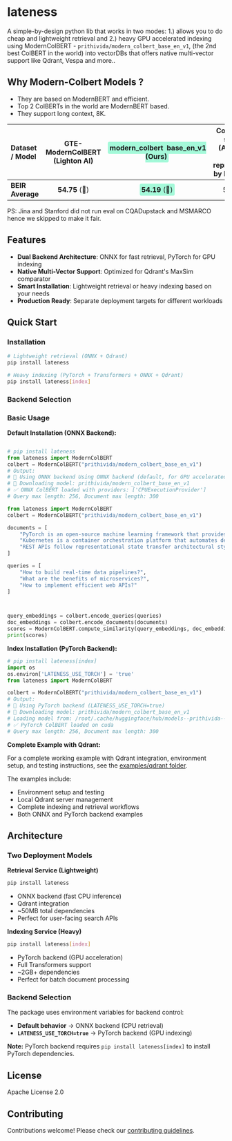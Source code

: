 # lateness

A simple-by-design python lib that works in two modes: 1.) allows you to do cheap and lightweight retrieval and 2.) heavy GPU accelerated indexing using ModernColBERT -  `prithivida/modern_colbert_base_en_v1`, (the 2nd best ColBERT in the world) into vectorDBs that offers native multi-vector support like Qdrant, Vespa and more..


## Why Modern-Colbert Models ?

- They are based on ModernBERT and efficient.
- Top 2 ColBERTs in the world are ModernBERT based.
- They support long context, 8K.


| Dataset / Model | GTE-ModernColBERT<br/>(Lighton AI) | <span style="background-color: #a4f9d9; padding: 4px; border-radius: 4px;">**modern_colbert_base_en_v1**<br/>(Ours)</span> | ColBERT-small<br/>(Answer AI, reproduced by Lighton) | jina-colbert-v2 | ColBERTv2.0<br/>Stanford |
|:-----------------|:-----------------:|:-----------------:|:------------------------:|:---------------:|:------------:|
| **BEIR Average**     | **54.75** (🥇)   | <span style="background-color:#a4f9d9; padding: 4px; border-radius: 4px;">**54.19** (🥈)</span>       | 53.14                    | 52.30 | 49.48 |

PS: Jina and Stanford did not run eval on CQADupstack and MSMARCO hence we skipped to make it fair.

## Features

- **Dual Backend Architecture**: ONNX for fast retrieval, PyTorch for GPU indexing
- **Native Multi-Vector Support**: Optimized for Qdrant's MaxSim comparator
- **Smart Installation**: Lightweight retrieval or heavy indexing based on your needs
- **Production Ready**: Separate deployment targets for different workloads

## Quick Start

### Installation

```bash
# Lightweight retrieval (ONNX + Qdrant)
pip install lateness

# Heavy indexing (PyTorch + Transformers + ONNX + Qdrant)
pip install lateness[index]
```

### Backend Selection

### Basic Usage

**Default Installation (ONNX Backend):**
```python

# pip install lateness
from lateness import ModernColBERT
colbert = ModernColBERT("prithivida/modern_colbert_base_en_v1")
# Output:
# 🚀 Using ONNX backend Using ONNX backend (default, for GPU accelerated indexing, install lateness[index] and set LATENESS_USE_TORCH=true)
# 🔄 Downloading model: prithivida/modern_colbert_base_en_v1
# ✅ ONNX ColBERT loaded with providers: ['CPUExecutionProvider']
# Query max length: 256, Document max length: 300
```

```python
from lateness import ModernColBERT
colbert = ModernColBERT("prithivida/modern_colbert_base_en_v1")

documents = [
    "PyTorch is an open-source machine learning framework that provides tensor computations with GPU acceleration and deep neural networks built on tape-based autograd system.",
    "Kubernetes is a container orchestration platform that automates deployment, scaling, and management of containerized applications across clusters of machines.",
    "REST APIs follow representational state transfer architectural style using HTTP methods like GET, POST, PUT, DELETE for stateless client-server communication.",
]

queries = [
    "How to build real-time data pipelines?",
    "What are the benefits of microservices?",
    "How to implement efficient web APIs?"
]



query_embeddings = colbert.encode_queries(queries)
doc_embeddings = colbert.encode_documents(documents)
scores = ModernColBERT.compute_similarity(query_embeddings, doc_embeddings)
print(scores)
```


**Index Installation (PyTorch Backend):**
```python
# pip install lateness[index]
import os
os.environ['LATENESS_USE_TORCH'] = 'true'
from lateness import ModernColBERT

colbert = ModernColBERT("prithivida/modern_colbert_base_en_v1")
# Output:
# 🚀 Using PyTorch backend (LATENESS_USE_TORCH=true)
# 🔄 Downloading model: prithivida/modern_colbert_base_en_v1
# Loading model from: /root/.cache/huggingface/hub/models--prithivida--modern_colbert_base_en_v1/...
# ✅ PyTorch ColBERT loaded on cuda
# Query max length: 256, Document max length: 300
```

**Complete Example with Qdrant:**

For a complete working example with Qdrant integration, environment setup, and testing instructions, see the [examples/qdrant folder](./examples/qdrant/).

The examples include:
- Environment setup and testing
- Local Qdrant server management
- Complete indexing and retrieval workflows
- Both ONNX and PyTorch backend examples

## Architecture

### Two Deployment Models

**Retrieval Service (Lightweight)**
```bash
pip install lateness
```
- ONNX backend (fast CPU inference)
- Qdrant integration
- ~50MB total dependencies
- Perfect for user-facing search APIs

**Indexing Service (Heavy)**
```bash
pip install lateness[index]
```
- PyTorch backend (GPU acceleration)
- Full Transformers support
- ~2GB+ dependencies
- Perfect for batch document processing

### Backend Selection

The package uses environment variables for backend control:

- **Default behavior** → ONNX backend (CPU retrieval)
- **`LATENESS_USE_TORCH=true`** → PyTorch backend (GPU indexing)

**Note:** PyTorch backend requires `pip install lateness[index]` to install PyTorch dependencies.


## License

Apache License 2.0

## Contributing

Contributions welcome! Please check our [contributing guidelines](CONTRIBUTING.md).
